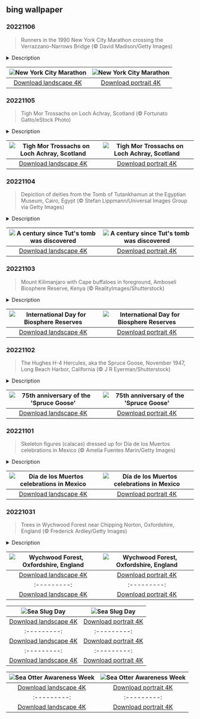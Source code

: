 ## bing wallpaper

### 20221106

> Runners in the 1990 New York City Marathon crossing the Verrazzano-Narrows Bridge (© David Madison/Getty Images)

<details>
<summary>Description</summary>

> The route for the 2022 New York City Marathon starts right here at the Verrazzano-Narrows Bridge, crossing from Staten Island into Brooklyn and eventually coursing through all five boroughs of New York. This photo gives you an idea just how many people will be running today. Because the race starts early on a November morning, many runners show up in layered clothing to beat the typical chill. But once they heat up from running, those layers come off and are often discarded on sidewalks. Race organizers collect the activewear left behind by 50,000 runners, about 26 tons a year, and donate it to charity.
> 
> 
> 
> 

</details>

| ![New York City Marathon](https://cn.bing.com/th?id=OHR.MarathonSunday_EN-US0342685769_UHD.jpg&pid=hp&w=400&h=224&rs=1&c=4) | ![New York City Marathon](https://cn.bing.com/th?id=OHR.MarathonSunday_EN-US0342685769_1080x1920.jpg&pid=hp&w=155&h=315&rs=1&c=4) |
|:---------:|:---------:|
| [Download landscape 4K](https://cn.bing.com/th?id=OHR.MarathonSunday_EN-US0342685769_UHD.jpg) | [Download portrait 4K](https://cn.bing.com/th?id=OHR.MarathonSunday_EN-US0342685769_1080x1920.jpg) |

### 20221105

> Tigh Mor Trossachs on Loch Achray, Scotland (© Fortunato Gatto/eStock Photo)

<details>
<summary>Description</summary>

> Fairy-tale castle? Check. Stunning Scottish backdrop? Check. Calm, tranquil loch? Check. If Tigh Mor looks idyllic to you, you're not alone. Queen Victoria spent time here in its heyday, and though the old hotel (it was built in 1849) declined over the years, a multimillion-dollar restoration has brought it right back to its former glory.
> 
> Tigh Mor sits above Loch Achray in Scotland's Trossachs, a region with scenery so stunning it draws artists and painters like moths to a flame. Writers are also inspired by its beauty: Way back in the early 1800s Sir Walter Scott's poem 'The Lady of the Lake' and novel 'Rob Roy' stirred interest in visiting this area of wooded glens, braes, and waterways called 'the Trossachs.'
> 
> Today many visitors hike or bike the Trossachs Trail, a beautiful 40-mile route that starts at Loch Lomond and winds along rivers and through woods, offering family-friendly adventures as well as challenges for mountain bikers and rock climbers. More of a water person? The Trossachs are also great for canoeing, kayaking, paddleboarding, sailing, swimming, and fishing on rivers and lochs aplenty.

</details>

| ![Tigh Mor Trossachs on Loch Achray, Scotland](https://cn.bing.com/th?id=OHR.Trossachs_EN-US0183507678_UHD.jpg&pid=hp&w=400&h=224&rs=1&c=4) | ![Tigh Mor Trossachs on Loch Achray, Scotland](https://cn.bing.com/th?id=OHR.Trossachs_EN-US0183507678_1080x1920.jpg&pid=hp&w=155&h=315&rs=1&c=4) |
|:---------:|:---------:|
| [Download landscape 4K](https://cn.bing.com/th?id=OHR.Trossachs_EN-US0183507678_UHD.jpg) | [Download portrait 4K](https://cn.bing.com/th?id=OHR.Trossachs_EN-US0183507678_1080x1920.jpg) |

### 20221104

> Depiction of deities from the Tomb of Tutankhamun at the Egyptian Museum, Cairo, Egypt (© Stefan Lippmann/Universal Images Group via Getty Images)

<details>
<summary>Description</summary>

> A hundred years ago today, British archaeologist and Egyptologist Howard Carter discovered the sarcophagus of Tutankhamun, better known as King Tut, in Egypt's Valley of the Kings. Though they first uncovered the tomb of the 'boy king' on November 4, 1922, Carter and crew took years to excavate the burial site. What they found astonished the world. It was loaded with more than 5,000 artifacts, including a solid gold coffin, face mask, thrones, archery bows, trumpets, a lotus chalice, furniture, food, wine, sandals, gold caps to protect Tut's toes, and fresh linen underwear. Because you should always bring clean undies, even when you're crossing into the realm of the dead.
> 
> Though Tut is considered a minor pharaoh by historians, the discovery of his tomb was one of the most significant in the history of archaeology. The burial site was remarkably well preserved—unlike many neighboring tombs, it was untouched by grave robbers, thanks to debris covering the entrance for most of the tomb's existence. In the 1960s, Egypt allowed the treasures of King Tut to leave the country for display, and the exhibit has traveled the world numerous times. Today, King Tut's death mask and sarcophagus are displayed here at the Egyptian Museum in Cairo.
> 
> 

</details>

| ![A century since Tut's tomb was discovered](https://cn.bing.com/th?id=OHR.Deities_EN-US8555427337_UHD.jpg&pid=hp&w=400&h=224&rs=1&c=4) | ![A century since Tut's tomb was discovered](https://cn.bing.com/th?id=OHR.Deities_EN-US8555427337_1080x1920.jpg&pid=hp&w=155&h=315&rs=1&c=4) |
|:---------:|:---------:|
| [Download landscape 4K](https://cn.bing.com/th?id=OHR.Deities_EN-US8555427337_UHD.jpg) | [Download portrait 4K](https://cn.bing.com/th?id=OHR.Deities_EN-US8555427337_1080x1920.jpg) |

### 20221103

> Mount Kilimanjaro with Cape buffaloes in foreground, Amboseli Biosphere Reserve, Kenya (© RealityImages/Shutterstock)

<details>
<summary>Description</summary>

> UNESCO designated November 3, 2022, the first annual International Day for Biosphere Reserves. Biosphere reserves are vast areas around the world used to promote biodiversity, cultural diversity, environmentally sustainable economic development, and research and education on how humans can coexist with nature.
> 
> The Amboseli Biosphere Reserve, which we feature today, is located on the Kenyan side of Mount Kilimanjaro and includes an amazing variety of ecological zones, including dry mountain forests, mountains, savannah rangelands, wetlands, and swamps. Elephants, lions, and giraffes make their home in the Amboseli. Designated a UNESCO biosphere reserve in 1980, Amboseli was a focus of a UN-sponsored program to ensure the long-term conservation of biodiversity in the area, partly by involving the local population in sustainable use.
> 
> 

</details>

| ![International Day for Biosphere Reserves](https://cn.bing.com/th?id=OHR.AmboseliBioshere_EN-US9391999022_UHD.jpg&pid=hp&w=400&h=224&rs=1&c=4) | ![International Day for Biosphere Reserves](https://cn.bing.com/th?id=OHR.AmboseliBioshere_EN-US9391999022_1080x1920.jpg&pid=hp&w=155&h=315&rs=1&c=4) |
|:---------:|:---------:|
| [Download landscape 4K](https://cn.bing.com/th?id=OHR.AmboseliBioshere_EN-US9391999022_UHD.jpg) | [Download portrait 4K](https://cn.bing.com/th?id=OHR.AmboseliBioshere_EN-US9391999022_1080x1920.jpg) |

### 20221102

> The Hughes H-4 Hercules, aka the Spruce Goose, November 1947, Long Beach Harbor, California (© J R Eyerman/Shutterstock)

<details>
<summary>Description</summary>

> Today we're looking back to a time when an eccentric billionaire's dream of reaching new heights was still a novel idea. It was 75 years ago today that Howard Hughes' 'flying boat,' dubbed the 'Spruce Goose,' made its one and only flight. Officially named the Hughes H-4 Hercules, the press persisted in calling it the 'Spruce Goose' even though it was constructed almost entirely of birch wood. The plane was commissioned in 1942 by American industrialist Henry Kaiser, who supplied ships to the US during World War II. Kaiser recruited Hughes—the film producer turned pilot, engineer, and business magnate—to build a flying cargo ship that could avoid German submarines while transporting troops and war supplies across the Atlantic. The contract called for three of the planes to be built within two years. Hughes was still working on the design when the war ended—in the end, he delivered only the one in our photo, two years after V-E Day.
> 
> Adjusted for inflation, the Spruce Goose cost roughly $213 million. It remains the largest flying boat ever built and when it was finished, it had the longest wingspan of any previously built aircraft at 320 feet, 11 inches. Even though the plane was no longer needed for the war effort, Hughes was committed to seeing it fly, which it did, but just barely. After liftoff, it flew at 135 mph roughly 70 feet above the water. It cruised for about a mile for a whopping 26 seconds. 'I put the sweat of my life into this thing,' Hughes had said just a few months prior, vowing to leave the country if it was a failure. Failure is in the eye of the beholder, however, as Hughes never left and his spending of government funds was considered reasonable, because, technically, the Spruce Goose did fly.
> 
> 

</details>

| ![75th anniversary of the 'Spruce Goose'](https://cn.bing.com/th?id=OHR.SpruceGoose_EN-US0021752220_UHD.jpg&pid=hp&w=400&h=224&rs=1&c=4) | ![75th anniversary of the 'Spruce Goose'](https://cn.bing.com/th?id=OHR.SpruceGoose_EN-US0021752220_1080x1920.jpg&pid=hp&w=155&h=315&rs=1&c=4) |
|:---------:|:---------:|
| [Download landscape 4K](https://cn.bing.com/th?id=OHR.SpruceGoose_EN-US0021752220_UHD.jpg) | [Download portrait 4K](https://cn.bing.com/th?id=OHR.SpruceGoose_EN-US0021752220_1080x1920.jpg) |

### 20221101

> Skeleton figures (calacas) dressed up for Día de los Muertos celebrations in Mexico (© Amelia Fuentes Marin/Getty Images)

<details>
<summary>Description</summary>

> It may seem odd to celebrate death—after all, it's the end of our personal era. But tell that to people who celebrate the Day of the Dead, or el Día de los Muertos, and they'll smile. They may explain that death is part of the circle of life, and as natural as any other human milestone. As our photo shows, the Day of the Dead is a big holiday in Mexico, where calacas—skeleton figures of musicians, workers, and other folks in merry scenes of everyday 'life'—lurk everywhere for weeks before the main event. Of course, living people also play dead for the day, donning skeleton outfits, masks, and grotesque makeup. Music, processions, and food add to the quirky, fun carnival atmosphere.
> 
> The Day of the Dead has deep roots in Mexico. In Aztec times, for example, the belief was that after people died, they traveled to the Land of the Dead, called Chicunamictlán. Mexico's pre-Hispanic beliefs eventually melded with Catholic celebrations of All Saints' Day and All Souls' Day to create the joyous event celebrated today. Families leave food or other gifts on their loved ones' graves or on homemade altars called 'ofrendas,' welcoming deceased relatives for the day. No wonder it's viewed as a happy holiday—you get to hang out with the spirits of the dearly loved people whom you've lost. (Just don't let Uncle Joe tell one of his jokes.)
> 
> 

</details>

| ![Día de los Muertos celebrations in Mexico](https://cn.bing.com/th?id=OHR.Calacas_EN-US6430903741_UHD.jpg&pid=hp&w=400&h=224&rs=1&c=4) | ![Día de los Muertos celebrations in Mexico](https://cn.bing.com/th?id=OHR.Calacas_EN-US6430903741_1080x1920.jpg&pid=hp&w=155&h=315&rs=1&c=4) |
|:---------:|:---------:|
| [Download landscape 4K](https://cn.bing.com/th?id=OHR.Calacas_EN-US6430903741_UHD.jpg) | [Download portrait 4K](https://cn.bing.com/th?id=OHR.Calacas_EN-US6430903741_1080x1920.jpg) |

### 20221031

> Trees in Wychwood Forest near Chipping Norton, Oxfordshire, England (© Frederick Ardley/Getty Images)

<details>
<summary>Description</summary>

> What better way to spend Halloween than with a ghostly apparition in a scary haunted forest? Today we've (ill-advisedly?) wandered into Wychwood, an English forest with more than its share of spooky backstory. Many people walking in these woods have reported unexplained phenomena, such as feeling a hand on their shoulder and turning to find…no one. Or hearing children wailing as they're driven through the forest in a ghostly horse-drawn carriage.
> 
> But maybe the most spine-tingling yarn linked to Wychwood is that of Amy Robsart, whose ghost is said to haunt the forest. Born almost 500 years ago, she was the first wife of Robert Dudley, Earl of Leicester, a favorite—and perhaps love interest—of Elizabeth I of England. Robsart died mysteriously from a fall down the stairs in Cumnor Place, the couple's rented home in Oxfordshire, while Dudley was away at the royal court. But was it murder? Suicide? A simple misstep? Theories and conspiracies abound to this day.
> 
> Legend has it that her apparition lingered at the foot of the stairs, screaming, and Dudley never slept in that house again. But later, as he rode through Wychwood one day, the specter of Robsart caught up with him and told him he'd be dead within 10 days—and he was. So, if you find yourself walking in Wychwood this Halloween, or any night, stay clear of ghostly women with dire warnings. [Note: This photo was enhanced with the help of AI image-generating tools.]

</details>

| ![Wychwood Forest, Oxfordshire, England](https://cn.bing.com/th?id=OHR.WychwoodForest_EN-US6378774990_UHD.jpg&pid=hp&w=400&h=224&rs=1&c=4) | ![Wychwood Forest, Oxfordshire, England](https://cn.bing.com/th?id=OHR.WychwoodForest_EN-US6378774990_1080x1920.jpg&pid=hp&w=155&h=315&rs=1&c=4) |
|:---------:|:---------:|
| [Download landscape 4K](https://cn.bing.com/th?id=OHR.WychwoodForest_EN-US6378774990_UHD.jpg) | [Download portrait 4K](https://cn.bing.com/th?id=OHR.WychwoodForest_EN-US6378774990_1080x1920.jpg) |ear Week](https://cn.bing.com/th?id=OHR.SealRiver_EN-US6267835630_UHD.jpg&pid=hp&w=400&h=224&rs=1&c=4) | ![Polar Bear Week](https://cn.bing.com/th?id=OHR.SealRiver_EN-US6267835630_1080x1920.jpg&pid=hp&w=155&h=315&rs=1&c=4) |
|:---------:|:---------:|
| [Download landscape 4K](https://cn.bing.com/th?id=OHR.SealRiver_EN-US6267835630_UHD.jpg) | [Download portrait 4K](https://cn.bing.com/th?id=OHR.SealRiver_EN-US6267835630_1080x1920.jpg) |e a more fitting name. Someone call Terry.
> 
> 

</details>

| ![Sea Slug Day](https://cn.bing.com/th?id=OHR.SeaAngel_EN-US5531672696_UHD.jpg&pid=hp&w=400&h=224&rs=1&c=4) | ![Sea Slug Day](https://cn.bing.com/th?id=OHR.SeaAngel_EN-US5531672696_1080x1920.jpg&pid=hp&w=155&h=315&rs=1&c=4) |
|:---------:|:---------:|
| [Download landscape 4K](https://cn.bing.com/th?id=OHR.SeaAngel_EN-US5531672696_UHD.jpg) | [Download portrait 4K](https://cn.bing.com/th?id=OHR.SeaAngel_EN-US5531672696_1080x1920.jpg) |OHR.DarkSkyAcadia_EN-US6966527964_1080x1920.jpg) |.bing.com/th?id=OHR.GoldenJellyfish_EN-US6743816471_1080x1920.jpg&pid=hp&w=155&h=315&rs=1&c=4) |
|:---------:|:---------:|
| [Download landscape 4K](https://cn.bing.com/th?id=OHR.GoldenJellyfish_EN-US6743816471_UHD.jpg) | [Download portrait 4K](https://cn.bing.com/th?id=OHR.GoldenJellyfish_EN-US6743816471_1080x1920.jpg) |ng.com/th?id=OHR.LastDollarRoad_EN-US7923638318_UHD.jpg&pid=hp&w=400&h=224&rs=1&c=4) | ![First day of autumn](https://cn.bing.com/th?id=OHR.LastDollarRoad_EN-US7923638318_1080x1920.jpg&pid=hp&w=155&h=315&rs=1&c=4) |
|:---------:|:---------:|
| [Download landscape 4K](https://cn.bing.com/th?id=OHR.LastDollarRoad_EN-US7923638318_UHD.jpg) | [Download portrait 4K](https://cn.bing.com/th?id=OHR.LastDollarRoad_EN-US7923638318_1080x1920.jpg) |ppers who hunted otters to near extinction before they were protected by law. Although sea otter populations have rebounded, they are still considered endangered. Otters live along the Pacific Coast of North America, from California up to Alaska. Although they can walk on land, they almost never find the need or desire to, even when it's nap time. When they're ready for a snooze, they'll raft up, wrap themselves in a strand of kelp to keep them from drifting away, and recline on the world's biggest waterbed.

</details>

| ![Sea Otter Awareness Week](https://cn.bing.com/th?id=OHR.SitkaOtters_EN-US7714053956_UHD.jpg&pid=hp&w=400&h=224&rs=1&c=4) | ![Sea Otter Awareness Week](https://cn.bing.com/th?id=OHR.SitkaOtters_EN-US7714053956_1080x1920.jpg&pid=hp&w=155&h=315&rs=1&c=4) |
|:---------:|:---------:|
| [Download landscape 4K](https://cn.bing.com/th?id=OHR.SitkaOtters_EN-US7714053956_UHD.jpg) | [Download portrait 4K](https://cn.bing.com/th?id=OHR.SitkaOtters_EN-US7714053956_1080x1920.jpg) |oo_EN-US7569665443_UHD.jpg&pid=hp&w=400&h=224&rs=1&c=4) | ![World Bamboo Day](https://cn.bing.com/th?id=OHR.ArashiyamaBamboo_EN-US7569665443_1080x1920.jpg&pid=hp&w=155&h=315&rs=1&c=4) |
|:---------:|:---------:|
| [Download landscape 4K](https://cn.bing.com/th?id=OHR.ArashiyamaBamboo_EN-US7569665443_UHD.jpg) | [Download portrait 4K](https://cn.bing.com/th?id=OHR.ArashiyamaBamboo_EN-US7569665443_1080x1920.jpg) |